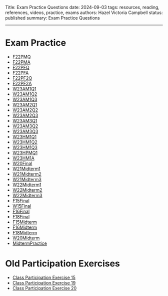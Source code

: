 Title: Exam Practice Questions
date: 2024-09-03
tags: resources, reading, references, videos, practice, exams
authors: Hazel Victoria Campbell
status: published
summary: Exam Practice Questions

----
# Exam Practice

* [F22PMQ]({attach}practice/f22pmq.pdf)
* [F22PMA]({attach}practice/f22pma.pdf)
* [F22PFQ]({attach}practice/f22pfq.pdf)
* [F22PFA]({attach}practice/f22pfa.pdf)
* [F22PF2Q]({attach}practice/f22pf2q.pdf)
* [F22PF2A]({attach}practice/f22pf2a.pdf)
* [W23AM1Q1]({filename}/resources/practice/w23am1q1.md)
* [W23AM1Q2]({filename}/resources/practice/w23am1q2.md)
* [W23AM1Q3]({filename}/resources/practice/w23am1q3.md)
* [W23AM2Q1]({filename}/resources/practice/w23am2q1.md)
* [W23AM2Q2]({filename}/resources/practice/w23am2q2.md)
* [W23AM2Q3]({filename}/resources/practice/w23am2q3.md)
* [W23AM3Q1]({filename}/resources/practice/w23am3q1.md)
* [W23AM3Q2]({filename}/resources/practice/w23am3q2.md)
* [W23AM3Q3]({filename}/resources/practice/w23am3q3.md)
* [W23HM1Q1]({filename}/resources/practice/w23hm1q1.md)
* [W23HM1Q2]({filename}/resources/practice/w23hm1q2.md)
* [W23HM1Q3]({filename}/resources/practice/w23hm1q3.md)
* [W23HPMQ1]({filename}/resources/practice/w23hpmq1.md)
* [W23HM1A]({filename}/resources/practice/w23hm1a.md)
* [W20Final]({attach}practice/CMPUT301W20B1:EB1-Final.pdf)
* [W21Midterm1]({attach}practice/CMPUT301-Winter-2021-Midterm.pdf)
* [W21Midterm2]({attach}practice/CMPUT301-Winter-2021-Midterm2.pdf)
* [W21Midterm3]({attach}practice/CMPUT301-Winter-2021-Midterm3.pdf)
* [W22Midterm1]({attach}practice/CMPUT301W22Midterm1.pdf)
* [W22Midterm2]({attach}practice/CMPUT301W22Midterm2.pdf)
* [W22Midterm3]({attach}practice/CMPUT301W22Midterm3.pdf)
* [F15Final]({attach}practice/Final-2015-Fall.pdf)
* [W15Final]({attach}practice/Final-2015-Winter.pdf)
* [F16Final]({attach}practice/Final-2016-Fall.pdf)
* [F18Final]({attach}practice/Final-2018-Fall.pdf)
* [F15Midterm]({attach}practice/Final-2018-Fall.pdf)
* [F16Midterm]({attach}practice/Midterm9-2016-Fall.pdf)
* [F18Midterm]({attach}practice/Midterm10-2018-Fall.pdf)
* [W20Midterm]({attach}practice/Midterm11-2020-Winter.pdf)
* [MidtermPractice]({attach}practice/Midterm11-2020-Winter.pdf)


# Old Participation Exercises

* [Class Participation Exercise 15]({filename}../archive/old_participation/class_participation_exer15.md)
* [Class Participation Exercise 19]({filename}../archive/old_participation/class_participation_exer19.md)
* [Class Participation Exercise 20]({filename}../archive/old_participation/class_participation_exer20.md)
